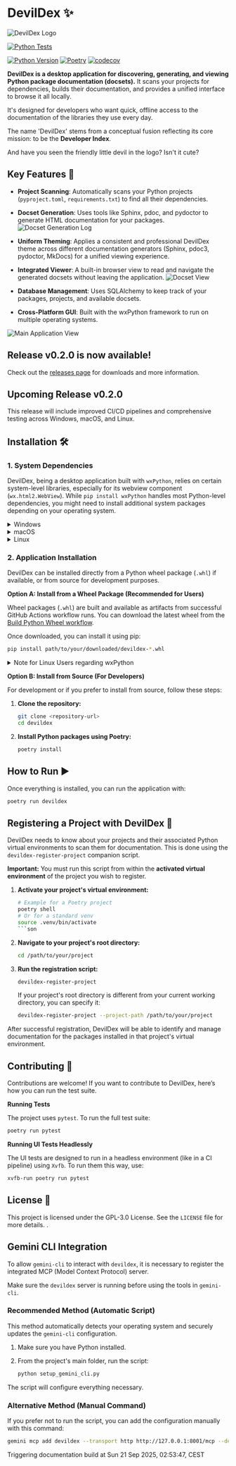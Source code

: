 # DevilDex ✨
![DevilDex Logo](src/devildex/imgs/logo-final.png)

[![Python Tests](https://github.com/magowiz/devildex/actions/workflows/python-tests.yml/badge.svg)](https://github.com/magowiz/devildex/actions/workflows/python-tests.yml)

[![Python Version](https://img.shields.io/badge/python-3.13-blue.svg)](https://www.python.org/downloads/release/python-3130/)
[![Poetry](https://img.shields.io/badge/poetry-enabled-blue.svg)](https://python-poetry.org/)
[![codecov](https://codecov.io/gh/magowiz/devildex/graph/badge.svg?token=N18RTYWN7T)](https://codecov.io/gh/magowiz/devildex)


**DevilDex is a desktop application for discovering, generating, and viewing Python package documentation (docsets).** It scans your projects for dependencies, builds their documentation, and provides a unified interface to browse it all locally.

It's designed for developers who want quick, offline access to the documentation of the libraries they use every day.

The name 'DevilDex' stems from a conceptual fusion reflecting its core mission: to be the **Developer Index**.

And have you seen the friendly little devil in the logo? Isn't it cute?

## Key Features 🔑

- **Project Scanning**: Automatically scans your Python projects (`pyproject.toml`, `requirements.txt`) to find all their dependencies.
- **Docset Generation**: Uses tools like Sphinx, pdoc, and pydoctor to generate HTML documentation for your packages. ![Docset Generation Log](imgs/running_log.png)
- **Uniform Theming**: Applies a consistent and professional DevilDex theme across different documentation generators (Sphinx, pdoc3, pydoctor, MkDocs) for a unified viewing experience.
- **Integrated Viewer**: A built-in browser view to read and navigate the generated docsets without leaving the application. ![Docset View](imgs/docset.png)
- **Database Management**: Uses SQLAlchemy to keep track of your packages, projects, and available docsets.


- **Cross-Platform GUI**: Built with the wxPython framework to run on multiple operating systems.

![Main Application View](imgs/main.png)

## Release v0.2.0 is now available!
Check out the [releases page](https://github.com/magowiz/devildex/releases) for downloads and more information.

## Upcoming Release v0.2.0
This release will include improved CI/CD pipelines and comprehensive testing across Windows, macOS, and Linux.

## Installation 🛠️

### 1. System Dependencies
DevilDex, being a desktop application built with `wxPython`, relies on certain system-level libraries, especially for its webview component (`wx.html2.WebView`). While `pip install wxPython` handles most Python-level dependencies, you might need to install additional system packages depending on your operating system.

<details>
  <summary>Windows</summary>

Typically, no additional system dependencies are required beyond a standard Python installation, as `wxPython` wheels for Windows are usually self-contained.
</details>

<details>
  <summary>macOS</summary>

Similar to Windows, `pip install wxPython` should handle most dependencies. If you encounter issues, ensure you have Xcode Command Line Tools installed (`xcode-select --install`).
</details>

<details>
  <summary>Linux</summary>

For Linux distributions, you'll generally need GTK3 development libraries and WebKit2GTK. The specific package names vary by distribution.

<details>
  <summary>Debian/Ubuntu-based systems</summary>

```bash
sudo apt-get update
sudo apt-get install -y \
    libgirepository1.0-dev \
    gobject-introspection \
    gir1.2-gtk-3.0 \
    gir1.2-webkit2-4.1 \
    python3-gi \
    python3-gi-cairo \
    python3-wxgtk4.0 \
    python3-wxgtk-webview4.0
```
</details>

<details>
  <summary>Fedora-based systems</summary>

```bash
sudo dnf install -y \
    python3-wxpython4 \
    gtk3-devel \
    webkit2gtk4.1-devel
```
</details>

<details>
  <summary>Arch Linux-based systems</summary>

```bash
sudo pacman -Syu \
    python-wxpython \
    wxwidgets-gtk3 \
    webkit2gtk
```
</details>

</details>

### 2. Application Installation

DevilDex can be installed directly from a Python wheel package (`.whl`) if available, or from source for development purposes.

**Option A: Install from a Wheel Package (Recommended for Users)**

Wheel packages (`.whl`) are built and available as artifacts from successful GitHub Actions workflow runs. You can download the latest wheel from the [Build Python Wheel workflow](https://github.com/magowiz/devildex/actions/workflows/build-wheel.yml).

Once downloaded, you can install it using pip:

```bash
pip install path/to/your/downloaded/devildex-*.whl
```

<details>
  <summary>Note for Linux Users regarding wxPython</summary>

  On Linux, it is highly recommended to install `wxPython` and its dependencies (like `python3-wxgtk-webview4.0`) via your system\'s package manager (as described in the "System Dependencies" section) *before* installing the DevilDex wheel. When you run `pip install`, it will detect the system-wide `wxPython` installation and use it, preventing potential `NotImplementedError` issues with the WebView component.

</details>

**Option B: Install from Source (For Developers)**

For development or if you prefer to install from source, follow these steps:

1. **Clone the repository:**
    ```bash
    git clone <repository-url>
    cd devildex
    ```

2. **Install Python packages using Poetry:**
    ```bash
    poetry install
    ```

## How to Run ▶️

Once everything is installed, you can run the application with:

```bash
poetry run devildex
```

## Registering a Project with DevilDex 📝

DevilDex needs to know about your projects and their associated Python virtual environments to scan them for documentation. This is done using the `devildex-register-project` companion script.

**Important:** You must run this script from within the **activated virtual environment** of the project you wish to register.

1. **Activate your project's virtual environment:**
    ```bash
    # Example for a Poetry project
    poetry shell
    # Or for a standard venv
    source .venv/bin/activate
    ```son

2. **Navigate to your project's root directory:**
    ```bash
    cd /path/to/your/project
    ```

3. **Run the registration script:**
    ```bash
    devildex-register-project
    ```
    If your project's root directory is different from your current working directory, you can specify it:
    ```bash
    devildex-register-project --project-path /path/to/your/project
    ```

After successful registration, DevilDex will be able to identify and manage documentation for the packages installed in that project's virtual environment.

## Contributing 🤝

Contributions are welcome! If you want to contribute to DevilDex, here’s how you can run the test suite.

**Running Tests**

The project uses `pytest`. To run the full test suite:

```bash
poetry run pytest
```

**Running UI Tests Headlessly**

The UI tests are designed to run in a headless environment (like in a CI pipeline) using `Xvfb`. To run them this way, use:

```bash
xvfb-run poetry run pytest
```

## License 📄

This project is licensed under the GPL-3.0 License. See the `LICENSE` file for more details.
.

## Gemini CLI Integration

To allow `gemini-cli` to interact with `devildex`, it is necessary to register the integrated MCP (Model Context Protocol) server.

Make sure the `devildex` server is running before using the tools in `gemini-cli`.

### Recommended Method (Automatic Script)

This method automatically detects your operating system and securely updates the `gemini-cli` configuration.

1.  Make sure you have Python installed.
2.  From the project's main folder, run the script:

    ```bash
    python setup_gemini_cli.py
    ```

The script will configure everything necessary.

### Alternative Method (Manual Command)

If you prefer not to run the script, you can add the configuration manually with this command:

```bash
gemini mcp add devildex --transport http http://127.0.0.1:8001/mcp --description "DevilDex MCP Server"
```
Triggering documentation build at Sun 21 Sep 2025, 02:53:47, CEST
<!-- Another dummy change to trigger release workflow -->




